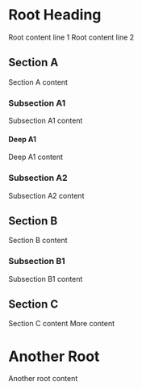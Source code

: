 # Root Heading

Root content line 1
Root content line 2

## Section A

Section A content

### Subsection A1

Subsection A1 content

#### Deep A1

Deep A1 content

### Subsection A2

Subsection A2 content

## Section B

Section B content

### Subsection B1

Subsection B1 content

## Section C

Section C content
More content

# Another Root

Another root content